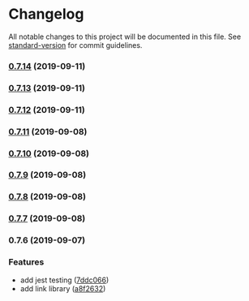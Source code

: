 # Changelog

All notable changes to this project will be documented in this file. See [standard-version](https://github.com/conventional-changelog/standard-version) for commit guidelines.

### [0.7.14](https://github.com/emanuelschmitt/apollo-link-preload/compare/v0.7.13...v0.7.14) (2019-09-11)

### [0.7.13](https://github.com/emanuelschmitt/apollo-link-preload/compare/v0.7.12...v0.7.13) (2019-09-11)

### [0.7.12](https://github.com/emanuelschmitt/apollo-link-preload/compare/v0.7.11...v0.7.12) (2019-09-11)

### [0.7.11](https://github.com/emanuelschmitt/apollo-link-preload/compare/v0.7.10...v0.7.11) (2019-09-08)

### [0.7.10](https://github.com/emanuelschmitt/apollo-link-preload/compare/v0.7.9...v0.7.10) (2019-09-08)

### [0.7.9](https://github.com/emanuelschmitt/apollo-link-preload/compare/v0.7.8...v0.7.9) (2019-09-08)

### [0.7.8](https://github.com/emanuelschmitt/apollo-link-preload/compare/v0.7.7...v0.7.8) (2019-09-08)

### [0.7.7](https://github.com/emanuelschmitt/apollo-link-preload/compare/v0.7.6...v0.7.7) (2019-09-08)

### 0.7.6 (2019-09-07)


### Features

* add jest testing ([7ddc066](https://github.com/emanuelschmitt/apollo-link-preload/commit/7ddc066))
* add link library ([a8f2632](https://github.com/emanuelschmitt/apollo-link-preload/commit/a8f2632))
